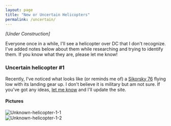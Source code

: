 ```yaml
---
layout: page
title: "New or Uncertain Helicopters"
permalink: /uncertain/
---
```


_[Under Construction]_

Everyone once in a while, I'll see a helicopter over DC that I don't recognize.  I've added notes below about them while researching and trying to identify them.  If you know what they are, please let me know!  


### Uncertain helicopter #1 

Recently, I've noticed what looks like (or reminds me of) a [Sikorsky 76](https://en.wikipedia.org/wiki/Sikorsky_S-76) flying low with its landing gear up.  I don't believe it is military but am not sure.  If you've got any ideas, [let me know](https://github.com/gbinal/dc-helicopters/issues/2) and I'll update the site.  

#### Pictures  
  
![Unknown-helicopter-1-1](www.helicoptersofdc.com/pictures/unknown-helicopter-1-1.jpg)   
![Unknown-helicopter-1-2](www.helicoptersofdc.com/pictures/unknown-helicopter-1-2.jpg)  


